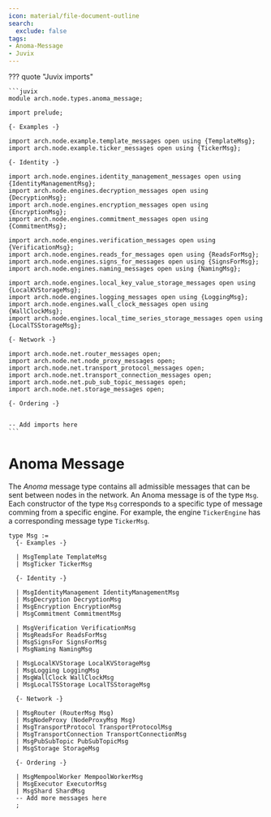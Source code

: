```yaml
---
icon: material/file-document-outline
search:
  exclude: false
tags:
- Anoma-Message
- Juvix
---
```


??? quote "Juvix imports"

    ```juvix
    module arch.node.types.anoma_message;

    import prelude;

    {- Examples -}

    import arch.node.example.template_messages open using {TemplateMsg};
    import arch.node.example.ticker_messages open using {TickerMsg};

    {- Identity -}

    import arch.node.engines.identity_management_messages open using {IdentityManagementMsg};
    import arch.node.engines.decryption_messages open using {DecryptionMsg};
    import arch.node.engines.encryption_messages open using {EncryptionMsg};
    import arch.node.engines.commitment_messages open using {CommitmentMsg};

    import arch.node.engines.verification_messages open using {VerificationMsg};
    import arch.node.engines.reads_for_messages open using {ReadsForMsg};
    import arch.node.engines.signs_for_messages open using {SignsForMsg};
    import arch.node.engines.naming_messages open using {NamingMsg};

    import arch.node.engines.local_key_value_storage_messages open using {LocalKVStorageMsg};
    import arch.node.engines.logging_messages open using {LoggingMsg};
    import arch.node.engines.wall_clock_messages open using {WallClockMsg};
    import arch.node.engines.local_time_series_storage_messages open using {LocalTSStorageMsg};

    {- Network -}

    import arch.node.net.router_messages open;
    import arch.node.net.node_proxy_messages open;
    import arch.node.net.transport_protocol_messages open;
    import arch.node.net.transport_connection_messages open;
    import arch.node.net.pub_sub_topic_messages open;
    import arch.node.net.storage_messages open;

    {- Ordering -}


    -- Add imports here
    ```

# Anoma Message

The _Anoma_ message type contains all admissible messages
that can be sent between nodes in the network.
An Anoma message is of the type `Msg`.
Each constructor of the type `Msg`
corresponds to a specific type of message comming from a specific engine.
For example, the engine `TickerEngine`
has a corresponding message type `TickerMsg`.

<!-- --8<-- [start:anoma-messages-type] -->
```juvix
type Msg :=
  {- Examples -}

  | MsgTemplate TemplateMsg
  | MsgTicker TickerMsg

  {- Identity -}

  | MsgIdentityManagement IdentityManagementMsg
  | MsgDecryption DecryptionMsg
  | MsgEncryption EncryptionMsg
  | MsgCommitment CommitmentMsg

  | MsgVerification VerificationMsg
  | MsgReadsFor ReadsForMsg
  | MsgSignsFor SignsForMsg
  | MsgNaming NamingMsg

  | MsgLocalKVStorage LocalKVStorageMsg
  | MsgLogging LoggingMsg
  | MsgWallClock WallClockMsg
  | MsgLocalTSStorage LocalTSStorageMsg

  {- Network -}

  | MsgRouter (RouterMsg Msg)
  | MsgNodeProxy (NodeProxyMsg Msg)
  | MsgTransportProtocol TransportProtocolMsg
  | MsgTransportConnection TransportConnectionMsg
  | MsgPubSubTopic PubSubTopicMsg
  | MsgStorage StorageMsg

  {- Ordering -}

  | MsgMempoolWorker MempoolWorkerMsg
  | MsgExecutor ExecutorMsg
  | MsgShard ShardMsg
  -- Add more messages here
  ;
```
<!-- --8<-- [end:anoma-messages-type] -->
